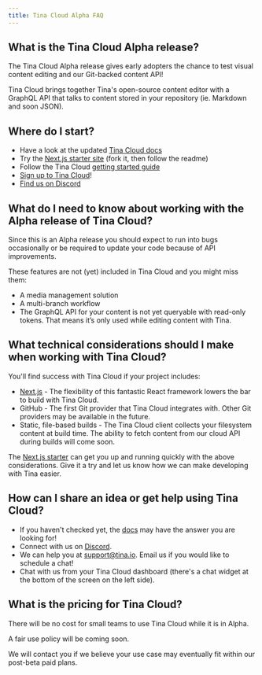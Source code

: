 ```yaml
---
title: Tina Cloud Alpha FAQ
---
```


## What is the Tina Cloud Alpha release?

The Tina Cloud Alpha release gives early adopters the chance to test visual content editing and our Git-backed content API!

Tina Cloud brings together Tina's open-source content editor with a GraphQL API that talks to content stored in your repository (ie. Markdown and soon JSON).

## Where do I start?

- Have a look at the updated [Tina Cloud docs](https://tina.io/docs/)
- Try the [Next.js starter site](https://github.com/tinacms/tina-cloud-starter) (fork it, then follow the readme)
- Follow the Tina Cloud [getting started guide](https://tina.io/guides/tina-cloud/existing-site/overview/)
- [Sign up to Tina Cloud](https://auth.tina.io/register)!
- [Find us on Discord](https://discord.com/invite/zumN63Ybpf)

## What do I need to know about working with the Alpha release of Tina Cloud?

Since this is an Alpha release you should expect to run into bugs occasionally or be required to update your code because of API improvements.

These features are not (yet) included in Tina Cloud and you might miss them:

- A media management solution
- A multi-branch workflow
- The GraphQL API for your content is not yet queryable with read-only tokens. That means it’s only used while editing content with Tina.

## What technical considerations should I make when working with Tina Cloud?

You'll find success with Tina Cloud if your project includes:

- [Next.js](https://nextjs.org/) - The flexibility of this fantastic React framework lowers the bar to build with Tina Cloud.
- GitHub - The first Git provider that Tina Cloud integrates with. Other Git providers may be available in the future.
- Static, file-based builds - The Tina Cloud client collects your filesystem content at build time. The ability to fetch content from our cloud API during builds will come soon.

The [Next.js starter](https://github.com/tinacms/tina-cloud-starter) can get you up and running quickly with the above considerations. Give it a try and let us know how we can make developing with Tina easier.

## How can I share an idea or get help using Tina Cloud?

- If you haven't checked yet, the [docs](/docs/) may have the answer you are looking for!
- Connect with us on [Discord](https://discord.com/invite/zumN63Ybpf).
- We can help you at support@tina.io. Email us if you would like to schedule a chat!
- Chat with us from your Tina Cloud dashboard (there's a chat widget at the bottom of the screen on the left side).

## What is the pricing for Tina Cloud?

There will be no cost for small teams to use Tina Cloud while it is in Alpha.

A fair use policy will be coming soon.

We will contact you if we believe your use case may eventually fit within our post-beta paid plans.
